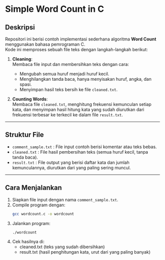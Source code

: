 # Simple Word Count in C

## Deskripsi

Repositori ini berisi contoh implementasi sederhana algoritma **Word Count** menggunakan bahasa pemrograman C.  
Kode ini memproses sebuah file teks dengan langkah-langkah berikut:

1. **Cleaning**:  
   Membaca file input dan membersihkan teks dengan cara:
   - Mengubah semua huruf menjadi huruf kecil.
   - Menghilangkan tanda baca, hanya menyisakan huruf, angka, dan spasi.
   - Menyimpan hasil teks bersih ke file `cleaned.txt`.

2. **Counting Words**:  
   Membaca file `cleaned.txt`, menghitung frekuensi kemunculan setiap kata, dan menyimpan hasil hitung kata yang sudah diurutkan dari frekuensi terbesar ke terkecil ke dalam file `result.txt`.

---

## Struktur File

- `comment_sample.txt` : File input contoh berisi komentar atau teks bebas.
- `cleaned.txt` : File hasil pembersihan teks (semua huruf kecil, tanpa tanda baca).
- `result.txt` : File output yang berisi daftar kata dan jumlah kemunculannya, diurutkan dari yang paling sering muncul.

---

## Cara Menjalankan

1. Siapkan file input dengan nama `comment_sample.txt`.
2. Compile program dengan:
   ```bash
   gcc wordcount.c -o wordcount
3. Jalankan program:
   ```bash
   ./wordcount
4. Cek hasilnya di:
   - cleaned.txt (teks yang sudah dibersihkan)
   - result.txt (hasil penghitungan kata, urut dari yang paling banyak)
